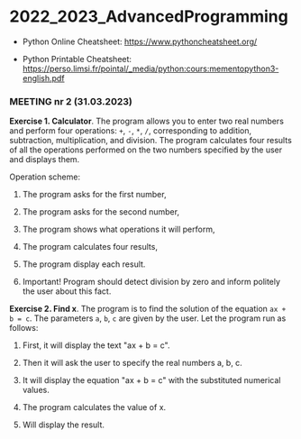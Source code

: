 # 2022_2023_AdvancedProgramming


  * Python Online Cheatsheet: https://www.pythoncheatsheet.org/

  * Python Printable Cheatsheet: https://perso.limsi.fr/pointal/_media/python:cours:mementopython3-english.pdf


### MEETING nr 2 (31.03.2023)

**Exercise 1. Calculator**. The program allows you to enter two real numbers and perform four operations: `+`, `-`, `*`, `/`, corresponding to addition, subtraction, multiplication, and division. The program calculates four results of all the operations performed on the two numbers specified by the user and displays them.

Operation scheme:

1. The program asks for the first number,
    
1. The program asks for the second number,
    
1. The program shows what operations it will perform,
    
1. The program calculates four results,
    
1. The program display each result.
    
1. Important! Program should detect division by zero and inform politely the user about this fact.
	
	

**Exercise 2. Find x**. The program is to find the solution of the equation `ax + b = c`. The parameters `a`, `b`, `c` are given by the user. Let the program run as follows:

1. First, it will display the text "ax + b = c".

2. Then it will ask the user to specify the real numbers a, b, c.

3. It will display the equation "ax + b = c" with the substituted numerical values.

4. The program calculates the value of x.

5. Will display the result.

